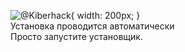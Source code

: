 ![@Kiberhack](https://i.postimg.cc/Vk9vSyxg/photo-2022-05-15-05-18-20.jpg){ width: 200px; }
<br>
Установка проводится автоматически
<br>
Просто запустите установщик.
